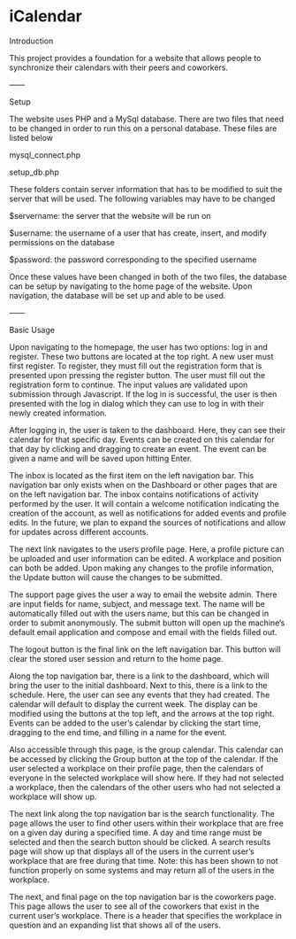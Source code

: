 # iCalendar

Introduction

This project provides a foundation for a website that allows people
to synchronize their calendars with their peers and coworkers.

——

Setup

The website uses PHP and a MySql database. There are two files
that need to be changed in order to run this on a personal
database. These files are listed below

  mysql_connect.php
  
  setup_db.php

These folders contain server information that has to be modified
to suit the server that will be used. The following variables
may have to be changed

  $servername: the server that the website will be run on
  
  $username: the username of a user that has create, insert, and
	     modify permissions on the database
	     
  $password: the password corresponding to the specified username

Once these values have been changed in both of the two files, the
database can be setup by navigating to the home page of the website.
Upon navigation, the database will be set up and able to be used.

——

Basic Usage

Upon navigating to the homepage, the user has two options: log in and
register. These two buttons are located at the top right. A new user
must first register. To register, they must fill out the registration
form that is presented upon pressing the register button. The user must
fill out the registration form to continue. The input values are
validated upon submission through Javascript. If the log in is
successful, the user is then presented with the log in dialog which
they can use to log in with their newly created information.

After logging in, the user is taken to the dashboard. Here, they can
see their calendar for that specific day. Events can be created on this
calendar for that day by clicking and dragging to create an event. The
event can be given a name and will be saved upon hitting Enter.

The inbox is located as the first item on the left navigation bar. This
navigation bar only exists when on the Dashboard or other pages that are
on the left navigation bar. The inbox contains notifications of activity
performed by the user. It will contain a welcome notification indicating
the creation of the account, as well as notifications for added events
and profile edits. In the future, we plan to expand the sources of
notifications and allow for updates across different accounts.

The next link navigates to the users profile page. Here, a profile picture
can be uploaded and user information can be edited. A workplace and position
can both be added. Upon making any changes to the profile information, the
Update button will cause the changes to be submitted.

The support page gives the user a way to email the website admin. There
are input fields for name, subject, and message text. The name will be
automatically filled out with the users name, but this can be changed
in order to submit anonymously. The submit button will open up the
machine’s default email application and compose and email with the fields
filled out.

The logout button is the final link on the left navigation bar. This button
will clear the stored user session and return to the home page.

Along the top navigation bar, there is a link to the dashboard, which will
bring the user to the initial dashboard. Next to this, there is a link to the
schedule. Here, the user can see any events that they had created. The
calendar will default to display the current week. The display can be modified
using the buttons at the top left, and the arrows at the top right. Events
can be added to the user’s calendar by clicking the start time, dragging to the
end time, and filling in a name for the event.

Also accessible through this page, is the group calendar. This calendar can be
accessed by clicking the Group button at the top of the calendar. If the user
selected a workplace on their profile page, then the calendars of everyone in
the selected workplace will show here. If they had not selected a workplace, then
the calendars of the other users who had not selected a workplace will show up.

The next link along the top navigation bar is the search functionality. The page
allows the user to find other users within their workplace that are free on a given
day during a specified time. A day and time range must be selected and then the search
button should be clicked. A search results page will show up that displays all of the
users in the current user’s workplace that are free during that time. Note: this has
been shown to not function properly on some systems and may return all of the users
in the workplace.

The next, and final page on the top navigation bar is the coworkers page. This page
allows the user to see all of the coworkers that exist in the current user’s
workplace. There is a header that specifies the workplace in question and an expanding list that shows all of the users.

